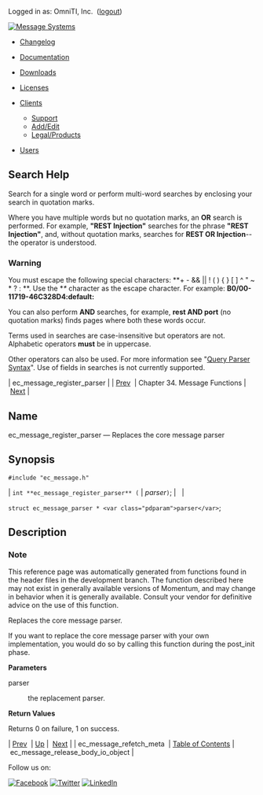 Logged in as: OmniTI, Inc.  ([logout](https://support.messagesystems.com/logout.php))

[![Message Systems](https://support.messagesystems.com/images/ms-white205.png)](https://support.messagesystems.com/start.php) 

*   [Changelog](https://support.messagesystems.com/start.php?show=changelog)
*   [Documentation](https://support.messagesystems.com/docs/)
*   [Downloads](https://support.messagesystems.com/start.php)

*   [Licenses](https://support.messagesystems.com/license_summary.php)
*   <a href="">Clients</a>
    *   [Support](https://support.messagesystems.com/cs.php)
    *   [Add/Edit](https://support.messagesystems.com/edit_client.php)
    *   [Legal/Products](https://support.messagesystems.com/edit_products.php)
*   [Users](https://support.messagesystems.com/edit_customer.php)

## Search Help

Search for a single word or perform multi-word searches by enclosing your search in quotation marks.

Where you have multiple words but no quotation marks, an **OR** search is performed. For example, **"REST Injection"** searches for the phrase **"REST Injection"**, and, without quotation marks, searches for **REST OR Injection**--the operator is understood.

### Warning

You must escape the following special characters: **+ - && || ! ( ) { } [ ] ^ " ~ * ? : \**. Use the **\** character as the escape character. For example: **B0/00-11719-46C328D4\:default\:**

You can also perform **AND** searches, for example, **rest AND port** (no quotation marks) finds pages where both these words occur.

Terms used in searches are case-insensitive but operators are not. Alphabetic operators **must** be in uppercase.

Other operators can also be used. For more information see "[Query Parser Syntax](https://lucene.apache.org/core/old_versioned_docs/versions/3_0_0/queryparsersyntax.html)". Use of fields in searches is not currently supported.

| ec_message_register_parser |
| [Prev](apis.ec_message_refetch_meta.php)  | Chapter 34. Message Functions |  [Next](apis.ec_message_release_body_io_object.php) |

<a name="apis.ec_message_register_parser"></a>
## Name

ec_message_register_parser — Replaces the core message parser

## Synopsis

`#include "ec_message.h"`

| `int **ec_message_register_parser** (` | <var class="pdparam">parser</var>`)`; |   |

`struct ec_message_parser * <var class="pdparam">parser</var>`;<a name="idp29045552"></a>
## Description

### Note

This reference page was automatically generated from functions found in the header files in the development branch. The function described here may not exist in generally available versions of Momentum, and may change in behavior when it is generally available. Consult your vendor for definitive advice on the use of this function.

Replaces the core message parser.

If you want to replace the core message parser with your own implementation, you would do so by calling this function during the post_init phase.

**Parameters**

<dl class="variablelist">

<dt>parser</dt>

<dd>

the replacement parser.

</dd>

</dl>

**Return Values**

Returns 0 on failure, 1 on success.

| [Prev](apis.ec_message_refetch_meta.php)  | [Up](ec_message.php) |  [Next](apis.ec_message_release_body_io_object.php) |
| ec_message_refetch_meta  | [Table of Contents](index.php) |  ec_message_release_body_io_object |

Follow us on:

[![Facebook](https://support.messagesystems.com/images/icon-facebook.png)](http://www.facebook.com/messagesystems) [![Twitter](https://support.messagesystems.com/images/icon-twitter.png)](http://twitter.com/#!/MessageSystems) [![LinkedIn](https://support.messagesystems.com/images/icon-linkedin.png)](http://www.linkedin.com/company/message-systems)